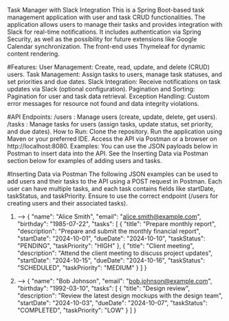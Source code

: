 Task Manager with Slack Integration
This is a Spring Boot-based task management application with user and task CRUD functionalities. 
The application allows users to manage their tasks and provides integration with Slack for real-time notifications. It includes authentication via Spring Security, as well as the possibility for future extensions like Google Calendar synchronization.
The front-end uses Thymeleaf for dynamic content rendering.

#Features:
User Management: Create, read, update, and delete (CRUD) users.
Task Management: Assign tasks to users, manage task statuses, and set priorities and due dates.
Slack Integration: Receive notifications on task updates via Slack (optional configuration).
Pagination and Sorting: Pagination for user and task data retrieval.
Exception Handling: Custom error messages for resource not found and data integrity violations.

#API Endpoints:
/users : Manage users (create, update, delete, get users).
/tasks : Manage tasks for users (assign tasks, update status, set priority, and due dates).
How to Run:
Clone the repository.
Run the application using Maven or your preferred IDE.
Access the API via Postman or a browser on http://localhost:8080.
Examples:
You can use the JSON payloads below in Postman to insert data into the API. See the Inserting Data via Postman section below for examples of adding users and tasks.


#Inserting Data via Postman
The following JSON examples can be used to add users and their tasks to the API using a POST request in Postman. 
Each user can have multiple tasks, and each task contains fields like startDate, taskStatus, and taskPriority. Ensure to use the correct endpoint (/users for creating users and their associated tasks).

1) -->
  {
    "name": "Alice Smith",
    "email": "alice.smith@example.com",
    "birthday": "1985-07-22",
    "tasks": [
      {
        "title": "Prepare monthly report",
        "description": "Prepare and submit the monthly financial report",
        "startDate": "2024-10-01",
        "dueDate": "2024-10-10",
        "taskStatus": "PENDING",
        "taskPriority": "HIGH"
      },
      {
        "title": "Client meeting",
        "description": "Attend the client meeting to discuss project updates",
        "startDate": "2024-10-15",
        "dueDate": "2024-10-16",
        "taskStatus": "SCHEDULED",
        "taskPriority": "MEDIUM"
      }
    ]
  }

2) -->
  {
    "name": "Bob Johnson",
    "email": "bob.johnson@example.com",
    "birthday": "1992-03-10",
    "tasks": [
      {
        "title": "Design review",
        "description": "Review the latest design mockups with the design team",
        "startDate": "2024-10-03",
        "dueDate": "2024-10-07",
        "taskStatus": "COMPLETED",
        "taskPriority": "LOW"
      }
    ]
  }
